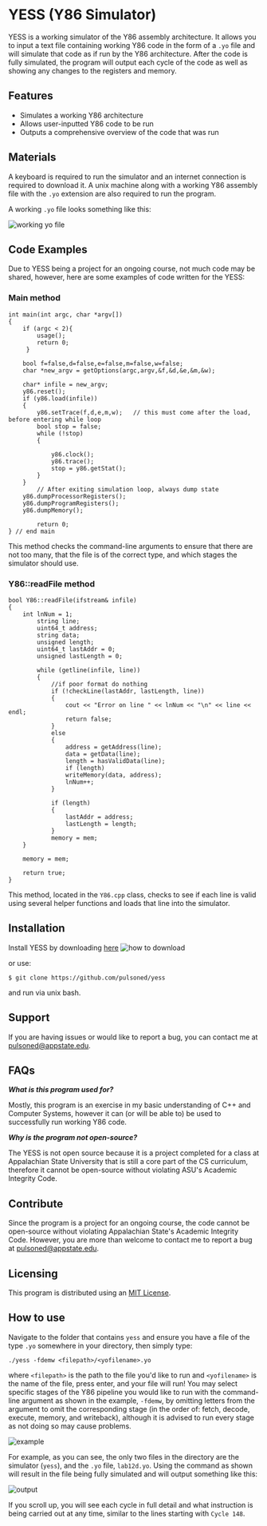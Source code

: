 YESS (Y86 Simulator)
========
 
YESS is a working simulator of the Y86 assembly architecture.  It allows you to input a text file containing working Y86 code in the form of a `.yo` file and will simulate that code as if run by the Y86 architecture. After the code is fully simulated, the program will output each cycle of the code as well as showing any changes to the registers and memory.
 
Features
--------
 
- Simulates a working Y86 architecture
- Allows user-inputted Y86 code to be run
- Outputs a comprehensive overview of the code that was run

Materials
--------
A keyboard is required to run the simulator and an internet connection is required to download it. A unix machine along with a working Y86 assembly file with the `.yo` extension are also required to run the program. 

A working `.yo` file looks something like this:

![working yo file](https://user-images.githubusercontent.com/78573722/116626729-c045ab80-a919-11eb-8660-cca34ef8f061.png)

Code Examples
--------
Due to YESS being a project for an ongoing course, not much code may be shared, however, here are some examples of code written for the YESS:

### Main method

	int main(int argc, char *argv[])
 	{
	 	if (argc < 2){
			usage();
		 	return 0;
		 }
	
		bool f=false,d=false,e=false,m=false,w=false;
		char *new_argv = getOptions(argc,argv,&f,&d,&e,&m,&w);

	 	char* infile = new_argv;
	 	y86.reset();
	 	if (y86.load(infile))
	 	{
		 	y86.setTrace(f,d,e,m,w);   // this must come after the load, before entering while loop
			bool stop = false;
		 	while (!stop)
		 	{

			 	y86.clock();
				y86.trace();
			 	stop = y86.getStat();
		 	}
	 	}
    		// After exiting simulation loop, always dump state
		y86.dumpProcessorRegisters();
		y86.dumpProgramRegisters();
		y86.dumpMemory();

    		return 0;
 	} // end main
 
This method checks the command-line arguments to ensure that there are not too many, that the file is of the correct type, and which stages the simulator should use.

### Y86::readFile method

	bool Y86::readFile(ifstream& infile)
	{
		int lnNum = 1;
    		string line;
    		uint64_t address;
    		string data;
    		unsigned length;
    		uint64_t lastAddr = 0;
    		unsigned lastLength = 0;
    
    		while (getline(infile, line))
    		{
      			//if poor format do nothing
      			if (!checkLine(lastAddr, lastLength, line))
      			{
        			cout << "Error on line " << lnNum << "\n" << line << endl;
        			return false;
      			}
      			else
      			{
        			address = getAddress(line);
        			data = getData(line);
        			length = hasValidData(line);
        			if (length)
         			writeMemory(data, address);
        			lnNum++;
      			}

      			if (length)
      			{
        			lastAddr = address;
       				lastLength = length;
     			}
        		memory = mem;
   		}

		memory = mem;

		return true;
    }

This method, located in the `Y86.cpp` class, checks to see if each line is valid using several helper functions and loads that line into the simulator.

Installation
------------
 
Install YESS by downloading [here](https://github.com/pulsoned/yess)
![how to download](https://user-images.githubusercontent.com/78573722/113520422-fb460080-9560-11eb-9a9a-3e1df536f0e2.png)

or use: 

    $ git clone https://github.com/pulsoned/yess

and run via unix bash.
    
Support
-------
 
If you are having issues or would like to report a bug, you can contact me at [pulsoned@appstate.edu](mailto:pulsoned@appstate.edu).

FAQs
-------
***What is this program used for?***

Mostly, this program is an exercise in my basic understanding of C++ and Computer Systems, however it can (or will be able to) be used to successfully run working Y86 code.

***Why is the program not open-source?***

The YESS is not open source because it is a project completed for a class at Appalachian State University that is still a core part of the CS curriculum, therefore it cannot be open-source without violating ASU's Academic Integrity Code.

Contribute
----------
 
Since the program is a project for an ongoing course, the code cannot be open-source without violating Appalachian State's Academic Integrity Code. However, you are more than welcome to contact me to report a bug at [pulsoned@appstate.edu](mailto:pulsoned@appstate.edu).

Licensing
----------

This program is distributed using an [MIT License](https://opensource.org/licenses/MIT).

How to use
-------
 
Navigate to the folder that contains `yess` and ensure you have a file of the type `.yo` somewhere in your directory, then simply type:

    ./yess -fdemw <filepath>/<yofilename>.yo

where `<filepath>` is the path to the file you'd like to run and `<yofilename>` is the name of the file, press enter, and your file will run! You may select specific stages of the Y86 pipeline you would like to run with the command-line argument as shown in the example, `-fdemw`, by omitting letters from the argument to omit the corresponding stage (in the order of: fetch, decode, execute, memory, and writeback), although it is advised to run every stage as not doing so may cause problems.

![example](https://user-images.githubusercontent.com/78573722/116627634-7eb60000-a91b-11eb-8aa8-88152f387d07.png)

For example, as you can see, the only two files in the directory are the simulator (`yess`), and the `.yo` file, `lab12d.yo`. Using the command as shown will result in the file being fully simulated and will output something like this:

![output](https://user-images.githubusercontent.com/78573722/116627822-d5233e80-a91b-11eb-8ded-f955e6a8f3de.png)

If you scroll up, you will see each cycle in full detail and what instruction is being carried out at any time, similar to the lines starting with `Cycle 148`.
